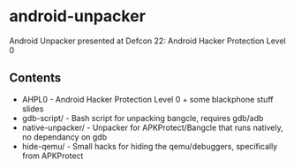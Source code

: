 android-unpacker
================

Android Unpacker presented at Defcon 22: Android Hacker Protection Level 0

Contents
--------

 - AHPL0 - Android Hacker Protection Level 0 + some blackphone stuff slides
 - gdb-script/ - Bash script for unpacking bangcle, requires gdb/adb
 - native-unpacker/ - Unpacker for APKProtect/Bangcle that runs natively, no dependancy on gdb
 - hide-qemu/ - Small hacks for hiding the qemu/debuggers, specifically from APKProtect